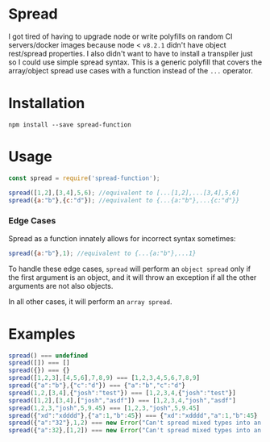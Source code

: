 # Spread
I got tired of having to upgrade node or write polyfills on random CI servers/docker images because node < `v8.2.1` didn't have object rest/spread properties. I also didn't want to have to install a transpiler just so I could use simple spread syntax. This is a generic polyfill that covers the array/object spread use cases with a function instead of the `...` operator.
# Installation
`npm install --save spread-function`
# Usage
```javascript
const spread = require('spread-function');

spread([1,2],[3,4],5,6); //equivalent to [...[1,2],...[3,4],5,6]
spread({a:"b"},{c:"d"}); //equivalent to {...{a:"b"},...{c:"d"}}
```
### Edge Cases
Spread as a function innately allows for incorrect syntax sometimes:
```javascript
spread({a:"b"},1); //equivalent to {...{a:"b"},...1}
```
To handle these edge cases, `spread` will perform an `object spread` only if the first argument is an object, and it will throw an exception if all the other arguments are not also objects.

In all other cases, it will perform an `array spread`.
# Examples
```javascript
spread() === undefined
spread([]) === []
spread({}) === {}
spread([1,2,3],[4,5,6],7,8,9) === [1,2,3,4,5,6,7,8,9]
spread({"a":"b"},{"c":"d"}) === {"a":"b","c":"d"}
spread(1,2,[3,4],{"josh":"test"}) === [1,2,3,4,{"josh":"test"}]
spread([1,2],[3,4],["josh","asdf"]) === [1,2,3,4,"josh","asdf"]
spread(1,2,3,"josh",5,9.45) === [1,2,3,"josh",5,9.45]
spread({"xd":"xdddd"},{"a":1,"b":45}) === {"xd":"xdddd","a":1,"b":45}
spread({"a":"32"},1,2) === new Error("Can't spread mixed types into an object. Either use all objects or make the first argument not an object")
spread({"a":32},[1,2]) === new Error("Can't spread mixed types into an object. Either use all objects or make the first argument not an object")
```
